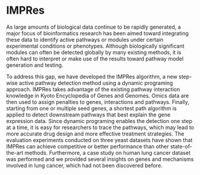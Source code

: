 # IMPRes
As large amounts of biological data continue to be rapidly generated, a major focus of bioinformatics research has been aimed toward integrating these data to identify active pathways or modules under certain experimental conditions or phenotypes. Although biologically significant modules can often be detected globally by many existing methods, it is often hard to interpret or make use of the results toward pathway model generation and testing.

To address this gap, we have developed the IMPRes algorithm, a new step-wise active pathway detection method using a dynamic programing approach. IMPRes takes advantage of the existing pathway interaction knowledge in Kyoto Encyclopedia of Genes and Genomes. Omics data are then used to assign penalties to genes, interactions and pathways. Finally, starting from one or multiple seed genes, a shortest path algorithm is applied to detect downstream pathways that best explain the gene expression data. Since dynamic programing enables the detection one step at a time, it is easy for researchers to trace the pathways, which may lead to more accurate drug design and more effective treatment strategies. The evaluation experiments conducted on three yeast datasets have shown that IMPRes can achieve competitive or better performance than other state-of-the-art methods. Furthermore, a case study on human lung cancer dataset was performed and we provided several insights on genes and mechanisms involved in lung cancer, which had not been discovered before.
